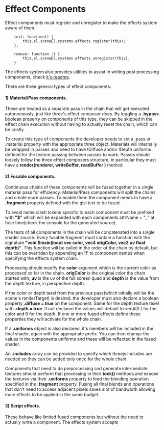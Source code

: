 Effect Components
===================== 

Effect components must register and unregister to make the effects system aware of them.

```
    init: function() {
        this.el.sceneEl.systems.effects.register(this);
    },

    remove: function () {
        this.el.sceneEl.systems.effects.unregister(this);
    }
```

The effects system also provides utilities to assist in writing post processing components, check [it's readme](../systems/README.md).

There are three general types of effect components:

#### 1) Material/Pass components. 

These are treated as a separate pass in the chain that will get executed autonomously, just like three's effect composer does. By toggling a **.bypass** boolean property on components of this type, they can be skipped in the effect chain execution without having to actually reset the chain, which can be costly. 

To create this type of components the developer needs to set a .pass or .material property with the appropriate three object. Materials will internally be wrapped in passes and need to have tDiffuse and/or tDepth uniforms defined for the texture passing between passes to work. Passes should loosely follow the three effect composers structure, in particular they must have a **render(renderer, writeBuffer, readBuffer )** method.

#### 2) Fusable components.

Continuous chains of these components will be fused together in a single material pass for efficiency. Material/Pass components will split the chains and create more passes. To enable them the component needs to have a **.fragment** property defined with the glsl text to be fused. 

To avoid name clash tokens specific to each component must be prefixed with **"$"** which will be expanded with each components attrName + "_" at fuse time(check the console for the generated source). 

The texts of all components in the chain will be concatenated into a single shader source. Every fusable fragment must contain a function with the signature **"void $main(inout vec color, vec4 origColor, vec2 uv float depth)"**. This function will be called in the order of the chain by default, but this can be overriden by appending an **'!'** to component names when specifying the effects system chain. 

Processing should modify the **color** argument which is the current color as processed so far in the chain. **origColor** is the original color the chain started with, **uv** is the uv of the full screen quad and **depth** is the value from the depth texture, in perspective depth.

If the color or depth texel from the previous pass(which initially will be the scene's renderTarget) is desired, the developer must also declare a boolean property **.diffuse = true** on the component. Same for the depth texture texel with **.depth = true**. If not declared the values will default to vec4(0.) for the color and 0 for the depth. If one or more fused effects define these properties they will activate for the whole chain.

If a **.uniforms** object is also declared, it's members will be included in the final shader, again with the appropriate prefix. You can then change the values in the components uniforms and these will be reflected in the fused shader.

An **.includes** array can be provided to specify which threejs includes are needed so they can be added only once for the whole chain.

Components that need to do preprocessing and generate intermediate textures should perform that processing in their **tock()** methods and expose the textures via their **.uniforms** property to feed the blending operation specified in the **.fragment** property. Fusing all final blends and operations that don't need to access adjacent pixels saves alot of bandwidth allowing more effects to be applied in the same budget.

#### 3) Script effects.

These behave like limited fused components but without the need to actually write a component. The effects system accepts **<script>** element ids as tokens in its chain. These scripts should have a custom type attribute, so as to be ignored by the js parser. The contents must be glsl chunks similar to the **.fragment** property described above. 

You can't expose uniforms in this case though a couple of default uniforms are automatically created and updated (this is also true for regular fused components). These uniforms are **"float time"** in seconds, and a **"vec4 resolution"** which contains **(width, height, 1/width, 1/height)** of the scene's renderTarget. 

The depth, diffuse and include properties can be manipulated by declaring **data-diffuse, data-depth and data-includes** respectively. Includes need to be separated with spaces not commas. Depth and diffuse don't need an argument, just declaring them enables the flags. 

Script effects are convenient for prototyping and/or overriding other effect component blends like this:

```js
<script id="custom-blend" data-diffuse>

// We still need to prefix our global tokens with $ for fusion 
// But their expanded form is undefined for script effects.

void $main(inout vec color, vec4 origColor, vec2 uv, float depth) {
	
	// bloom_texture is the expanded symbol of the uniform exposed  
	// by the bloom component .uniforms as "texture": {type: "t", ...}

	vec4 texel = texture2D(bloom_texture, uv);
	color *= texel;

}

</script>

<a-scene effects="bloom! #custom-blend" bloom>
```